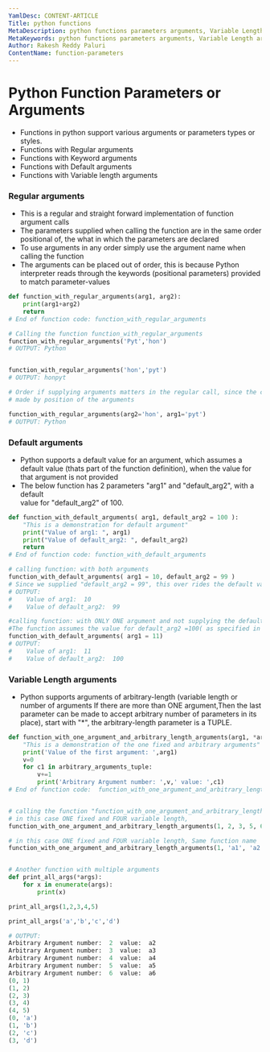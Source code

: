 ```yaml
---
YamlDesc: CONTENT-ARTICLE
Title: python functions
MetaDescription: python functions parameters arguments, Variable Length arguments, function with parameters, function with return value example code, tutorials
MetaKeywords: python functions parameters arguments, Variable Length arguments, function with parameters, function with return value example code, tutorials
Author: Rakesh Reddy Paluri
ContentName: function-parameters
---
```



# Python Function Parameters or Arguments
* Functions in python support various arguments or parameters
  types or styles.
* Functions with Regular arguments
* Functions with Keyword arguments
* Functions with Default arguments
* Functions with Variable length arguments


### Regular arguments 
* This is a regular and straight forward implementation of function argument calls
* The parameters supplied when calling the function are in the same order
  positional of, the what in which the parameters are declared
* To use arguments in any order simply use the argument name when 
  calling the function
* The arguments can be placed out of order, this is because Python interpreter 
  reads through the keywords (positional parameters) provided to match
  parameter-values
```PYTHON
def function_with_regular_arguments(arg1, arg2):
    print(arg1+arg2)
    return
# End of function code: function_with_regular_arguments

# Calling the function function_with_regular_arguments
function_with_regular_arguments('Pyt','hon')
# OUTPUT: Python
```
```PYTHON

function_with_regular_arguments('hon','pyt')
# OUTPUT: honpyt
```
```PYTHON
# Order if supplying arguments matters in the regular call, since the calls are 
# made by position of the arguments

function_with_regular_arguments(arg2='hon', arg1='pyt')
# OUTPUT: Python
```


### Default arguments 
* Python supports a default value for an argument, which assumes a default value 
  (thats part of the function definition), when the value for that argument 
  is not provided
* The below function has 2 parameters "arg1" and "default_arg2", with a default  
  value for "default_arg2" of 100.
```PYTHON
def function_with_default_arguments( arg1, default_arg2 = 100 ):
    "This is a demonstration for default argument"
    print("Value of arg1: ", arg1)
    print("Value of default_arg2: ", default_arg2)
    return
# End of function code: function_with_default_arguments

# calling function: with both arguments 
function_with_default_arguments( arg1 = 10, default_arg2 = 99 )
# Since we supplied "default_arg2 = 99", this over rides the default value of 100
# OUTPUT:
#    Value of arg1:  10
#    Value of default_arg2:  99

#calling function: with ONLY ONE argument and not supplying the default argument
#The function assumes the value for default_arg2 =100( as specified in function code) 
function_with_default_arguments( arg1 = 11)
# OUTPUT:
#    Value of arg1:  11
#    Value of default_arg2:  100
```


### Variable Length arguments
* Python supports arguments of arbitrary-length (variable length or number of 
  arguments If there are more than ONE argument,Then the last parameter can be 
  made to accept arbitrary number of parameters in its place), start with "*",
  the arbitrary-length parameter is a TUPLE.
```PYTHON
def function_with_one_argument_and_arbitrary_length_arguments(arg1, *arbitrary_arguments_tuple):
    "This is a demonstration of the one fixed and arbitrary arguments"
    print('Value of the first argument: ',arg1)
    v=0
    for c1 in arbitrary_arguments_tuple:
        v+=1
        print('Arbitrary Argument number: ',v,' value: ',c1)
# End of function code:  function_with_one_argument_and_arbitrary_length_arguments


# calling the function "function_with_one_argument_and_arbitrary_length_arguments"
# in this case ONE fixed and FOUR variable length,
function_with_one_argument_and_arbitrary_length_arguments(1, 2, 3, 5, 6)

# in this case ONE fixed and FOUR variable length, Same function name
function_with_one_argument_and_arbitrary_length_arguments(1, 'a1', 'a2', 'a3', 'a4', 'a5', 'a6')


# Another function with multiple arguments
def print_all_args(*args):
    for x in enumerate(args):
        print(x)

print_all_args(1,2,3,4,5)

print_all_args('a','b','c','d')

# OUTPUT:
Arbitrary Argument number:  2  value:  a2
Arbitrary Argument number:  3  value:  a3
Arbitrary Argument number:  4  value:  a4
Arbitrary Argument number:  5  value:  a5
Arbitrary Argument number:  6  value:  a6
(0, 1)
(1, 2)
(2, 3)
(3, 4)
(4, 5)
(0, 'a')
(1, 'b')
(2, 'c')
(3, 'd')

```


